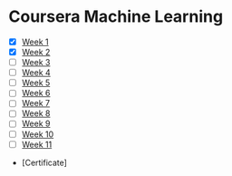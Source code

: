 # Coursera Machine Learning

- [x] [Week 1](https://www.coursera.org/learn/machine-learning/home/week/1)
- [x] [Week 2](https://www.coursera.org/learn/machine-learning/home/week/2)
- [ ] [Week 3](https://www.coursera.org/learn/machine-learning/home/week/3)
- [ ] [Week 4](https://www.coursera.org/learn/machine-learning/home/week/4)
- [ ] [Week 5](https://www.coursera.org/learn/machine-learning/home/week/5)
- [ ] [Week 6](https://www.coursera.org/learn/machine-learning/home/week/6)
- [ ] [Week 7](https://www.coursera.org/learn/machine-learning/home/week/7)
- [ ] [Week 8](https://www.coursera.org/learn/machine-learning/home/week/8)
- [ ] [Week 9](https://www.coursera.org/learn/machine-learning/home/week/9)
- [ ] [Week 10](https://www.coursera.org/learn/machine-learning/home/week/10)
- [ ] [Week 11](https://www.coursera.org/learn/machine-learning/home/week/11)
- [Certificate]